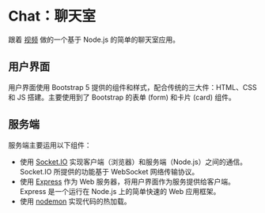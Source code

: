 # Chat：聊天室
跟着 [视频](https://www.bilibili.com/video/BV1cv411K7Ti?spm_id_from=333.999.0.0) 做的一个基于 Node.js 的简单的聊天室应用。

## 用户界面
用户界面使用 Bootstrap 5 提供的组件和样式，配合传统的三大件：HTML、CSS 和 JS 搭建。主要使用到了 Bootstrap 的表单 (form) 和卡片 (card) 组件。


## 服务端
服务端主要运用以下组件：
* 使用 [Socket.IO](https://socket.io/) 实现客户端（浏览器）和服务端（Node.js）之间的通信。Socket.IO 所提供的功能基于 WebSocket 网络传输协议。
* 使用 [Express](https://expressjs.com/) 作为 Web 服务器，将用户界面作为服务提供给客户端。Express 是一个运行在 Node.js 上的简单快速的 Web 应用框架。
* 使用 [nodemon](https://nodemon.io/) 实现代码的热加载。
